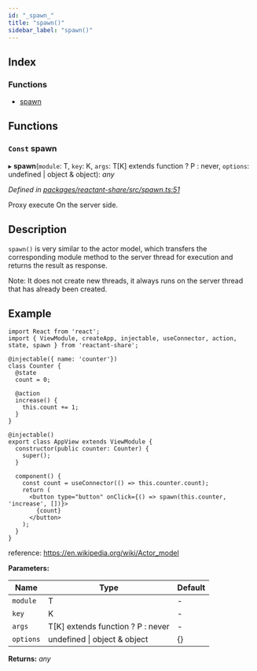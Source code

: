 ```yaml
---
id: "_spawn_"
title: "spawn()"
sidebar_label: "spawn()"
---
```


## Index

### Functions

* [spawn](_spawn_.md#const-spawn)

## Functions

### `Const` spawn

▸ **spawn**(`module`: T, `key`: K, `args`: T[K] extends function ? P : never, `options`: undefined | object & object): *any*

*Defined in [packages/reactant-share/src/spawn.ts:51](https://github.com/unadlib/reactant/blob/1f3f457d/packages/reactant-share/src/spawn.ts#L51)*

Proxy execute On the server side.

## Description

`spawn()` is very similar to the actor model,
 which transfers the corresponding module method to the server thread for execution and returns the result as response.

Note: It does not create new threads, it always runs on the server thread that has already been created.

## Example

```tsx
import React from 'react';
import { ViewModule, createApp, injectable, useConnector, action, state, spawn } from 'reactant-share';

@injectable({ name: 'counter'})
class Counter {
  @state
  count = 0;

  @action
  increase() {
    this.count += 1;
  }
}

@injectable()
export class AppView extends ViewModule {
  constructor(public counter: Counter) {
    super();
  }

  component() {
    const count = useConnector(() => this.counter.count);
    return (
      <button type="button" onClick={() => spawn(this.counter, 'increase', [])}>
        {count}
      </button>
    );
  }
}
```
reference: https://en.wikipedia.org/wiki/Actor_model

**Parameters:**

Name | Type | Default |
------ | ------ | ------ |
`module` | T | - |
`key` | K | - |
`args` | T[K] extends function ? P : never | - |
`options` | undefined &#124; object & object | {} |

**Returns:** *any*
